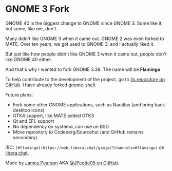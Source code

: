 # GNOME 3 Fork

GNOME 40 is the biggest change to GNOME since GNOME 3. Some like it, but some, like me, don't.

Many didn't like GNOME 3 when _it_ came out. GNOME 2 was even forked to MATE.
Over ten years, we got used to GNOME 3, and I actually liked it.

But just like how people didn't like GNOME 3 when it came out, people don't like GNOME 40 either.

And that's why I wanted to fork GNOME 3.38. The name will be **Flamingo**.

To help contribute to the development of the project, go to [its repository on GitHub](https://github.com/JPcode05/gnome-3-fork).
I have already forked [gnome-shell](https://github.com/JPcode05/flamingo-shell).

Future plans:
* Fork some other GNOME applications, such as Nautilus (and bring back desktop icons)
* GTK4 support, like MATE added GTK3
* Qt and EFL support
* No dependency on systemd, can use on BSD
* Move repository to Codeberg/Sourcehut (and GitHub remains secondary).

IRC: `[#flamingo](https://web.libera.chat/gamja/?channels=#flamingo)` on [libera.chat](https://libera.chat/).

Made by [James Pearson](https://jamespearson.xyz/) AKA [@JPcode05 on GitHub](https://github.com/JPcode05).
